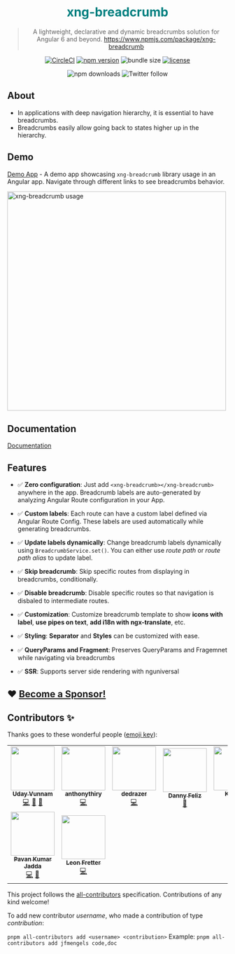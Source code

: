 <h1 align="center" style="color: teal">xng-breadcrumb</h1>

<div align="center">

> A lightweight, declarative and dynamic breadcrumbs solution for Angular 6 and beyond. <https://www.npmjs.com/package/xng-breadcrumb>

[![CircleCI](https://dl.circleci.com/status-badge/img/gh/udayvunnam/xng-breadcrumb/tree/main.svg?style=shield)](https://dl.circleci.com/status-badge/redirect/gh/udayvunnam/xng-breadcrumb/tree/main)
[![npm version](https://img.shields.io/npm/v/xng-breadcrumb.svg)](https://www.npmjs.com/package/xng-breadcrumb)
![bundle size](https://img.shields.io/bundlephobia/minzip/xng-breadcrumb)
[![license](https://img.shields.io/npm/l/xng-breadcrumb.svg)](https://github.com/udayvunnam/xng-breadcrumb/blob/main/LICENSE)

![npm downloads](https://img.shields.io/npm/dt/xng-breadcrumb?style=social)
![Twitter follow](https://img.shields.io/twitter/follow/udayvunnam_?style=social)

</div>

## About

- In applications with deep navigation hierarchy, it is essential to have breadcrumbs.
- Breadcrumbs easily allow going back to states higher up in the hierarchy.

## Demo

[Demo App](https://xng-breadcrumb.netlify.com) - A demo app showcasing `xng-breadcrumb` library usage in an Angular app. Navigate through different links to see breadcrumbs behavior.

<a href="https://xng-breadcrumb.netlify.com/dashboard" rel="noopener" target="_blank" ><img width="500" src="https://user-images.githubusercontent.com/20707504/68575589-61287880-0492-11ea-9084-80587321c5c4.png" alt="xng-breadcrumb usage"></a></p>

## Documentation

[Documentation](https://udayvunnam.github.io/xng-breadcrumb/#/)

## Features

- ✅ **Zero configuration**: Just add `<xng-breadcrumb></xng-breadcrumb>` anywhere in the app. Breadcrumb labels are auto-generated by analyzing Angular Route configuration in your App.

- ✅ **Custom labels**: Each route can have a custom label defined via Angular Route Config. These labels are used automatically while generating breadcrumbs.

- ✅ **Update labels dynamically**: Change breadcrumb labels dynamically using `BreadcrumbService.set()`. You can either use _route path_ or _route path alias_ to update label.

- ✅ **Skip breadcrumb**: Skip specific routes from displaying in breadcrumbs, conditionally.

- ✅ **Disable breadcrumb**: Disable specific routes so that navigation is disbaled to intermediate routes.

- ✅ **Customization**: Customize breadcrumb template to show **icons with label**, **use pipes on text**, **add i18n with ngx-translate**, etc.

- ✅ **Styling**: **Separator** and **Styles** can be customized with ease.

- ✅ **QueryParams and Fragment**: Preserves QueryParams and Fragemnet while navigating via breadcrumbs

- ✅ **SSR**: Supports server side rendering with nguniversal

## ❤️ [Become a Sponsor!](http://paypal.me/udayvunnam)

## Contributors ✨

Thanks goes to these wonderful people ([emoji key](https://allcontributors.org/docs/en/emoji-key)):

<!-- ALL-CONTRIBUTORS-LIST:START - Do not remove or modify this section -->
<!-- prettier-ignore-start -->
<!-- markdownlint-disable -->
<table>
  <tr>
    <td align="center"><a href="https://www.linkedin.com/in/udayvunnam/"><img src="https://avatars.githubusercontent.com/u/20707504?v=4?s=100" width="100px;" alt=""/><br /><sub><b>Uday Vunnam</b></sub></a><br /><a href="https://github.com/udayvunnam/xng-breadcrumb/commits?author=udayvunnam" title="Code">💻</a> <a href="https://github.com/udayvunnam/xng-breadcrumb/commits?author=udayvunnam" title="Documentation">📖</a> <a href="#maintenance-udayvunnam" title="Maintenance">🚧</a></td>
    <td align="center"><a href="https://github.com/anthonythiry"><img src="https://avatars.githubusercontent.com/u/28025542?v=4?s=100" width="100px;" alt=""/><br /><sub><b>anthonythiry</b></sub></a><br /><a href="https://github.com/udayvunnam/xng-breadcrumb/commits?author=anthonythiry" title="Code">💻</a></td>
    <td align="center"><a href="https://github.com/dedrazer"><img src="https://avatars.githubusercontent.com/u/23525418?v=4?s=100" width="100px;" alt=""/><br /><sub><b>dedrazer</b></sub></a><br /><a href="https://github.com/udayvunnam/xng-breadcrumb/commits?author=dedrazer" title="Code">💻</a></td>
    <td align="center"><a href="https://dannyfeliz.com/"><img src="https://avatars.githubusercontent.com/u/5460365?v=4?s=100" width="100px;" alt=""/><br /><sub><b>Danny Feliz</b></sub></a><br /><a href="https://github.com/udayvunnam/xng-breadcrumb/commits?author=DannyFeliz" title="Documentation">📖</a></td>
    <td align="center"><a href="https://github.com/kapenzo"><img src="https://avatars.githubusercontent.com/u/16196222?v=4?s=100" width="100px;" alt=""/><br /><sub><b>Kapsky</b></sub></a><br /><a href="https://github.com/udayvunnam/xng-breadcrumb/commits?author=kapenzo" title="Code">💻</a></td>
    <td align="center"><a href="https://github.com/andreicojea"><img src="https://avatars.githubusercontent.com/u/4705022?v=4?s=100" width="100px;" alt=""/><br /><sub><b>Andrei Cojea</b></sub></a><br /><a href="https://github.com/udayvunnam/xng-breadcrumb/commits?author=andreicojea" title="Documentation">📖</a></td>
    <td align="center"><a href="https://github.com/jontze"><img src="https://avatars.githubusercontent.com/u/42588836?v=4?s=100" width="100px;" alt=""/><br /><sub><b>Jonathan</b></sub></a><br /><a href="https://github.com/udayvunnam/xng-breadcrumb/commits?author=jontze" title="Code">💻</a></td>
  </tr>
  <tr>
    <td align="center"><a href="https://pavankjadda.dev/"><img src="https://avatars.githubusercontent.com/u/17564080?v=4?s=100" width="100px;" alt=""/><br /><sub><b>Pavan Kumar Jadda</b></sub></a><br /><a href="https://github.com/udayvunnam/xng-breadcrumb/commits?author=pavankjadda" title="Code">💻</a> <a href="#maintenance-pavankjadda" title="Maintenance">🚧</a></td>
    <td align="center"><a href="https://github.com/LeonFretter"><img src="https://avatars.githubusercontent.com/u/40633983?v=4?s=100" width="100px;" alt=""/><br /><sub><b>Leon Fretter</b></sub></a><br /><a href="https://github.com/udayvunnam/xng-breadcrumb/commits?author=LeonFretter" title="Code">💻</a></td>
  </tr>
</table>

<!-- markdownlint-restore -->
<!-- prettier-ignore-end -->

<!-- ALL-CONTRIBUTORS-LIST:END -->

This project follows the [all-contributors](https://github.com/all-contributors/all-contributors) specification. Contributions of any kind welcome!

To add new contributor _username_, who made a contribution of type _contribution_:

`pnpm all-contributors add <username> <contribution>` Example: `pnpm all-contributors add jfmengels code,doc`
